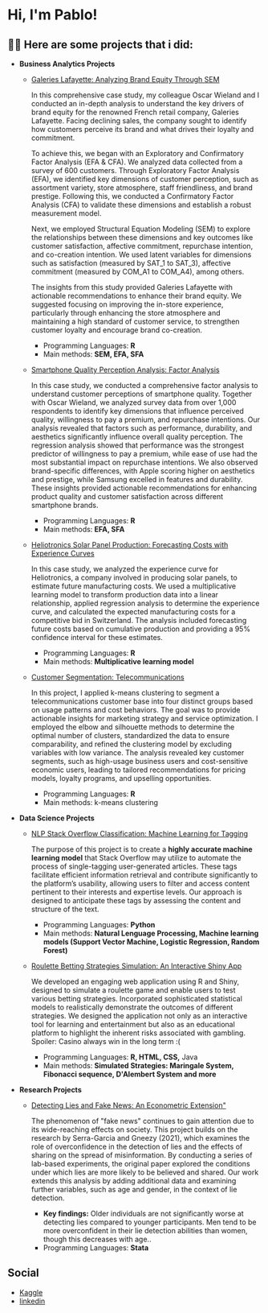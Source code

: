 <h1>Hi, I'm Pablo! 

<h2>👨‍💻 Here are some projects that i did:</h2>
  
- <b> **Business Analytics Projects** </b>

  - [Galeries Lafayette: Analyzing Brand Equity Through SEM](https://github.com/HuberPablo/Galeries-Lafayette)

     In this comprehensive case study, my colleague Oscar Wieland and I conducted an in-depth analysis to understand the key drivers of brand equity for the renowned French retail company, Galeries Lafayette. Facing declining sales, the company sought to identify how customers perceive its brand and what drives their loyalty and commitment.

    To achieve this, we began with an Exploratory and Confirmatory Factor Analysis (EFA & CFA). We analyzed data collected from a survey of 600 customers. Through Exploratory Factor Analysis (EFA), we identified key dimensions of customer perception, such as assortment variety, store atmosphere, staff friendliness, and brand prestige. Following this, we conducted a Confirmatory Factor Analysis (CFA) to validate these dimensions and establish a robust measurement model.

    Next, we employed Structural Equation Modeling (SEM) to explore the relationships between these dimensions and key outcomes like customer satisfaction, affective commitment, repurchase intention, and co-creation intention. We used latent variables for dimensions such as satisfaction (measured by SAT_1 to SAT_3), affective commitment (measured by COM_A1 to COM_A4), among others.

    The insights from this study provided Galeries Lafayette with actionable recommendations to enhance their brand equity. We suggested focusing on improving the in-store experience, particularly through enhancing the store atmosphere and maintaining a high standard of customer service, to strengthen customer loyalty and encourage brand co-creation.
      - Programming Languages: **R**
      - Main methods: **SEM, EFA, SFA**

   - [Smartphone Quality Perception Analysis: Factor Analysis](https://github.com/HuberPablo/SmartphoneQualityPerception)

     In this case study, we conducted a comprehensive factor analysis to understand customer perceptions of smartphone quality. Together with Oscar Wieland, we analyzed survey data from over 1,000 respondents to identify key dimensions that influence perceived quality, willingness to pay a premium, and repurchase intentions. Our analysis revealed that factors such as performance, durability, and aesthetics significantly influence overall quality perception.
     The regression analysis showed that performance was the strongest predictor of willingness to pay a premium, while ease of use had the most substantial impact on repurchase intentions.
     We also observed brand-specific differences, with Apple scoring higher on aesthetics and prestige, while Samsung excelled in features and durability. These insights provided actionable recommendations for enhancing product quality and customer satisfaction across different smartphone brands.
     - Programming Languages: **R**
     - Main methods: **EFA, SFA**
       
  - [Heliotronics Solar Panel Production: Forecasting Costs with Experience Curves](https://github.com/HuberPablo/Heliotronics)

    In this case study, we analyzed the experience curve for Heliotronics, a company involved in producing solar panels, to estimate future manufacturing costs.
    We used a multiplicative learning model to transform production data into a linear relationship, applied regression analysis to determine the experience curve, and calculated the expected manufacturing costs for a competitive bid in Switzerland.
    The analysis included forecasting future costs based on cumulative production and providing a 95% confidence interval for these estimates.
    - Programming Languages: **R**
    - Main methods: **Multiplicative learning model**

  - [Customer Segmentation: Telecommunications](https://github.com/HuberPablo/Telecommunication)

     In this project, I applied k-means clustering to segment a telecommunications customer base into four distinct groups based on usage patterns and cost behaviors. The goal was to provide actionable insights for marketing strategy and service optimization.      I employed the elbow and silhouette methods to determine the optimal number of clusters, standardized the data to ensure comparability, and refined the clustering model by excluding variables with low variance. The analysis revealed key customer         segments, such as high-usage business users and cost-sensitive economic users, leading to tailored recommendations for pricing models, loyalty programs, and upselling opportunities.

    - Programming Languages: **R**
    - Main methods: k-means clustering


- <b> **Data Science Projects** </b>

  - [NLP Stack Overflow Classification: Machine Learning for Tagging](https://github.com/HuberPablo/Stackoverflow-Classification-)
    
    The purpose of this project is to create a **highly accurate machine learning model** that
    Stack Overflow may utilize to automate the process of single-tagging user-generated articles.
    These tags facilitate efficient information retrieval and contribute significantly to the platform’s
    usability, allowing users to filter and access content pertinent to their interests and expertise
    levels. Our approach is designed to anticipate these tags by assessing the content and structure
    of the text.
    - Programming Languages: **Python**
    - Main methods: **Natural Lenguage Processing, Machine learning models (Support Vector Machine, Logistic Regression, Random Forest)**
    
  - [Roulette Betting Strategies Simulation: An Interactive Shiny App](https://github.com/SimoesBarbosaRicardo/Roulette-Lab)
    
    We developed an engaging web application using R and Shiny, designed to simulate a roulette game and enable users to test various betting strategies.
    Incorporated sophisticated statistical models to realistically demonstrate the outcomes of different strategies.
    We designed the application not only as an interactive tool for learning and entertainment but also as an educational platform to highlight the inherent risks associated with     gambling. Spoiler: Casino always win in the long term :(
    - Programming Languages: **R, HTML, CSS,** Java
    - Main methods: **Simulated Strategies: Maringale System, Fibonacci sequence, D'Alembert System and more**

- <b> **Research Projects** </b>
  - [Detecting Lies and Fake News: An Econometric Extension"](https://github.com/HuberPablo/AppliedEconometrics)

    The phenomenon of "fake news" continues to gain attention due to its wide-reaching effects on society. This project builds on the research by Serra-Garcia and Gneezy (2021), which examines the role of overconfidence in the detection of lies and the effects of sharing on the spread of misinformation. By conducting a series of lab-based experiments, the original paper explored the conditions under which lies are more likely to be believed and shared. Our work extends this analysis by adding additional data and examining further variables, such as age and gender, in the context of lie detection.

    - **Key findings:**
       Older individuals are not significantly worse at detecting lies compared to younger participants.
Men tend to be more overconfident in their lie detection abilities than women, though this decreases with age..
    - Programming Languages: **Stata** 


<h2> Social </h2>

- [Kaggle](https://www.kaggle.com/pablo/code)
- [linkedin](https://www.linkedin.com/in/pablo-huber/)


